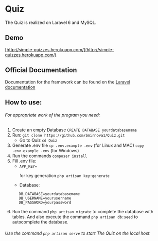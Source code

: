 # Quiz

The Quiz is realized on Laravel 6 and MySQL.
## Demo
[http://simple-quizzes.herokuapp.com/](http://simple-quizzes.herokuapp.com/)

## Official Documentation
Documentation for the framework can be found on the [Laravel documentation](https://laravel.com/)

## How to use:
###### For appropriate work of the program you need:

1. Create an empty Database `CREATE DATABASE yourdatabasename`
2. Run: `git clone https://github.com/Smirnova1/Quiz.git` 
    * Go to Quiz `cd Quiz`
3. Generate .env file `cp .env.example .env` (for Linux and MAC) `copy .env.example .env` (for Windows)
4. Run the commands `composer install`
5. Fill .env file:
    * `APP_KEY=` <p>for key generation `php artisan key:generate`</p>
    * Database:
     ```
        DB_DATABASE=yourdatabasename
        DB_USERNAME=yourusername
        DB_PASSWORD=yourpassword
      ```
6. Run the command  `php artisan migrate` to complete the database with tables. And also execute the command `php artisan db:seed` to autocomplete the database.

###### Use the command `php artisan serve` to start The Quiz on the local host.

